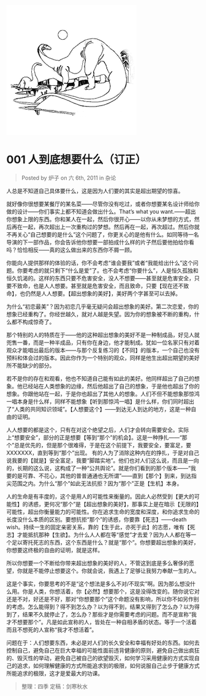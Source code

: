 ![](./img/001.png)

# 001 人到底想要什么（订正）

> Posted by 炉子 on 六 6th, 2011 in 杂论

人总是不知道自己具体要什么，这是因为人们要的其实是超出期望的惊喜。

就好像你很想要某餐厅的某名菜——尽管你没有吃过，或者你想要某名设计师给你做的设计——你们事实上都不知道会做出什么。That’s what you want.——超出你想象上限的东西。你和某人在一起，然后你很开心——以你从未梦想的方式，然后再在一起，再次超出上一次重构过的梦想。然后再在一起，再次超过。然后你就不再关心“自己想要的是什么”这个问题了，你更关心的是他有什么。如同等待一名导演的下一部作品，你会告诉他你想要一部拍成什么样的片子然后要他拍给你看吗？恰恰相反——真的这么做出来的东西你不屑一顾。

你能向人提供那样的体验的话，你不会考虑“谁会要我”或者“我能给出什么”这个问题。你要考虑的就只剩下“什么是爱”了。也不会考虑“你要什么”，人是恒久孤独和恒久饥渴的。这样的东西只要不危害安全，没人不想要——甚至就是危害安全，只要不致命，也是人人想要。甚至就是危害安全，而且致命，只要【现在还不致命】，也仍然是人人想要。【超出想象的美好】，美好两个字甚至可以去掉。

为什么“初恋最美”？因为初恋几乎毫无疑问会超出想象的美好。第二次恋爱，你的想象已经重构了。你经世越久，就对人越是失望。因为你的想象被不断的重构，什么都不构成惊奇了。

那个特别的人的特质在于——他的这种超出想象的美好不是一种制成品，好见人就兜售一番，而是一种半成品，只有你在身边，他才能制成。犹如一位名家只有对着观众才能唱出最后的版本——与那个反复练习的【不同】的版本，一个自己也没有预料和体会过的版本。因此你作为一个特别的观众，同样是他生出超出期望的美好所不能缺少的部分。

若不是你的存在和观看，他也不知道自己能有如此的美好。他同样超出了自己的想象。他已经站在人类想象的边缘，然后他超出了自己的想象，于是他也超出了你的想象。你跟他站在一起，于是你也超出了其他人的想象。人们不但不能想象那惊鸿一唱本身是什么样，同样不能想象【听到那惊鸿一唱】是什么样，你们同时超出了“人类的共同知识领域”。【人想要这个】——到达无人到达的地方，这是一种自由的证明。

人人想要的都是这个，只有在对这个绝望之后，人们才会转向需要安全。实际上“想要安全”，部分的正是想要【等到“那个”的机会】。这是一种挣扎——“那个”总是优先的，但是那个很难得，于是在这个前提下，我要安全，要富足，要XXXXXXX，直到等到“那个”出现。
有的人为了消除这种内在的挣扎，于是对自己说我要的【就是】安全富足，我要“脚踏实地”。他们也对人们这么说，而且是一向的，长期的这么说，这构成了一种“公共舆论”。就是你们看到的那个版本——“我要的是可靠、不花心，其他的普普通通也无所谓”——直到【那个】到来，到达指尖范围之内。为什么“那个”如此无法抗拒？因为“那个”正是【生机】本身。

人的生命是有丰度的，这个是用人的可能性来衡量的。因此人必然受到【更大的可能性】的诱惑，更何况“那个”是【超出想象的美好】，那事实上是在暗示【无限的】可能性，超出你衡量能力的可能性。你在追求生命的宽度和深度，和你追求生命的长度没什么本质的区别。要想抗拒“那个”的诱惑，你要靠【死志】——death wish。持续一生的固定亲密关系，靠的【生于此，亦死于此】的志愿，唯有【死志】才能抵抗那种【生欲】。为什么人人都在等“感觉”才去爱？因为人人都在等一个足以寄托死志的东西，这个东西是什么？就是“那个”。你想要超出想象的美好，你想要这终极的自由的证明，就是这样。

所以你想要一个不断给你带来超出想象的美好的人，不管这到底是多么奢侈的愿望，你就是不能停止想要这个。你就会说，我遇上了足够让我努力奉献一生的人。

这是个事实，你要思考的不是“这个想法是多么不对/不现实”啊。因为那么想没什么用。你是人类，你想活着，你【必然】想要那个，这是没得改变的。随你说它对还是不对，好还是不好，那对“你想要那个”这个命题没有影响，所以你不如另作别的考虑。怎么能得到？得不到怎么办？以为得不到，结果又得到了怎么办？以为得到了，结果不久就停止了，怎么办？那些才是你需要考虑的问题。而不是宣称“我才不想要那个”。凡是如此宣称的人，皆处在一种自相矛盾的状态。等于一个活着而且不想死的人宣称“我才不想活着”。

问题在于：人们想要东西，未必是对人们的长久安全和幸福有好处的东西。如何去控制自己，避免自己在巨大幸福的可能性面前违背健康的原则，避免自己做出疯狂的、毁灭性的举动，避免自己被自己的欲望毁灭，如何学习采用健康的方式实现自己的追求，如何理解健康的方式所能追求到的极限，如何说服自己止步于健康方式所能追求的极限，这才是爱最大的功课。

> 整理：四季
> 定稿：剑寒秋水
